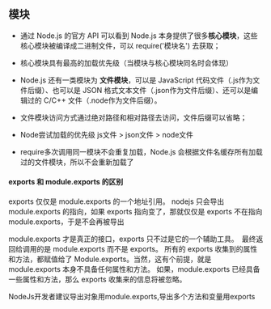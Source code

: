 ## 模块

* 通过 Node.js 的官方 API 可以看到 Node.js 本身提供了很多**核心模块**，这些核心模块被编译成二进制文件，可以 require('模块名') 去获取；

* 核心模块具有最高的加载优先级（当模块与核心模块同名时会体现）

* Node.js 还有一类模块为 **文件模块**，可以是 JavaScript 代码文件（.js作为文件后缀）、也可以是 JSON 格式文本文件（.json作为文件后缀）、还可以是编辑过的 C/C++ 文件（.node作为文件后缀）。

* 文件模块访问方式通过绝对路径和相对路径去访问，文件后缀可以省略；

* Node尝试加载的优先级 js文件 > json文件 > node文件

* require多次调用同一模块不会重复加载，Node.js 会根据文件名缓存所有加载过的文件模块，所以不会重新加载了

#### exports 和 module.exports 的区别

exports 仅仅是 module.exports 的一个地址引用。
nodejs 只会导出 module.exports 的指向，如果 exports 指向变了，那就仅仅是 exports 不在指向 module.exports，于是不会再被导出

module.exports 才是真正的接口，exports 只不过是它的一个辅助工具。　最终返回给调用的是 module.exports 而不是 exports。
所有的 exports 收集到的属性和方法，都赋值给了 Module.exports。当然，这有个前提，就是 module.exports 本身不具备任何属性和方法。
如果，module.exports 已经具备一些属性和方法，那么 exports 收集来的信息将被忽略。

NodeJs开发者建议导出对象用module.exports,导出多个方法和变量用exports